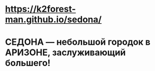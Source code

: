 # https://k2forest-man.github.io/sedona/
# СЕДОНА — небольшой городок в АРИЗОНЕ, заслуживающий большего!
